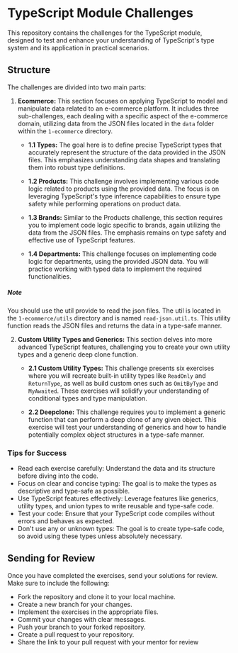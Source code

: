 # TypeScript Module Challenges

This repository contains the challenges for the TypeScript module, designed to test and enhance your understanding of TypeScript's type system and its application in practical scenarios.

## Structure

The challenges are divided into two main parts:

1.  **Ecommerce:** This section focuses on applying TypeScript to model and manipulate data related to an e-commerce platform. It includes three sub-challenges, each dealing with a specific aspect of the e-commerce domain, utilizing data from the JSON files located in the `data` folder within the `1-ecommerce` directory.

    - **1.1 Types:** The goal here is to define precise TypeScript types that accurately represent the structure of the data provided in the JSON files. This emphasizes understanding data shapes and translating them into robust type definitions.

    - **1.2 Products:** This challenge involves implementing various code logic related to products using the provided data. The focus is on leveraging TypeScript's type inference capabilities to ensure type safety while performing operations on product data.

    - **1.3 Brands:** Similar to the Products challenge, this section requires you to implement code logic specific to brands, again utilizing the data from the JSON files. The emphasis remains on type safety and effective use of TypeScript features.

    - **1.4 Departments:** This challenge focuses on implementing code logic for departments, using the provided JSON data. You will practice working with typed data to implement the required functionalities.

##### Note

You should use the util provide to read the json files. The util is located in the `1-ecommerce/utils` directory and is named `read-json.util.ts`. This utility function reads the JSON files and returns the data in a type-safe manner.

2.  **Custom Utility Types and Generics:** This section delves into more advanced TypeScript features, challenging you to create your own utility types and a generic deep clone function.

    - **2.1 Custom Utility Types:** This challenge presents six exercises where you will recreate built-in utility types like `ReadOnly` and `ReturnType`, as well as build custom ones such as `OmitByType` and `MyAwaited`. These exercises will solidify your understanding of conditional types and type manipulation.

    - **2.2 Deepclone:** This challenge requires you to implement a generic function that can perform a deep clone of any given object. This exercise will test your understanding of generics and how to handle potentially complex object structures in a type-safe manner.

### Tips for Success

- Read each exercise carefully: Understand the data and its structure before diving into the code.
- Focus on clear and concise typing: The goal is to make the types as descriptive and type-safe as possible.
- Use TypeScript features effectively: Leverage features like generics, utility types, and union types to write reusable and type-safe code.
- Test your code: Ensure that your TypeScript code compiles without errors and behaves as expected.
- Don't use any or unknown types: The goal is to create type-safe code, so avoid using these types unless absolutely necessary.

## Sending for Review

Once you have completed the exercises, send your solutions for review. Make sure to include the following:

- Fork the repository and clone it to your local machine.
- Create a new branch for your changes.
- Implement the exercises in the appropriate files.
- Commit your changes with clear messages.
- Push your branch to your forked repository.
- Create a pull request to your repository.
- Share the link to your pull request with your mentor for review
